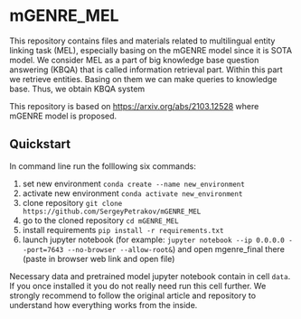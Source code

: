 # mGENRE_MEL
This repository contains files and materials related to multilingual entity linking task (MEL), especially basing on the mGENRE model since it is SOTA model. We consider MEL as a part of big knowledge base question answering (KBQA) that is called information retrieval part. Within this part we retrieve entities. Basing on them we can make queries to knowledge base. Thus, we obtain KBQA system

This repository is based on https://arxiv.org/abs/2103.12528 where mGENRE model is proposed.


## Quickstart

In command line run the folllowing six commands:

1) set new environment `conda create --name new_environment`
2) activate new environment `conda activate new_environment`
3) clone repository `git clone https://github.com/SergeyPetrakov/mGENRE_MEL`
4) go to the cloned repository `cd mGENRE_MEL`
5) install requirements `pip install -r requirements.txt`
6) launch jupyter notebook (for example: `jupyter notebook --ip 0.0.0.0 --port=7643 --no-browser --allow-root&`)
and open mgenre_final there (paste in browser web link and open file)

Necessary data and pretrained model jupyter notebook contain in cell `data`. If you once installed it you do not really need run this cell further.
We strongly recommend to follow the original article and repository to understand how everything works from the inside.





